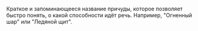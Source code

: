 Краткое и запоминающееся название причуды, которое позволяет быстро понять, о какой способности идёт речь. Например, "Огненный шар" или "Ледяной щит".